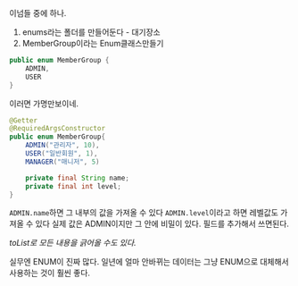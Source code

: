 이넘들 중에 하나.

1. enums라는 폴더를 만들어둔다 - 대기장소
2. MemberGroup이라는 Enum클래스만들기

```java
public enum MemberGroup {
	ADMIN,
	USER
}
```

이러면 가명만보이네. 

```java
@Getter
@RequiredArgsConstructor
public enum MemberGroup{
	ADMIN("관리자", 10),
	USER("일반회원", 1),
	MANAGER("매니저", 5)

	private final String name;
	private final int level;
}
```

`ADMIN.name`하면 그 내부의 값을 가져올 수 있다
`ADMIN.level`이라고 하면 레벨값도 가져올 수 있다
실제 값은 ADMIN이지만 그 안에 비밀이 있다.
필드를 추가해서 쓰면된다.

*toList로 모든 내용을 긁어올 수도 있다.*


실무엔 ENUM이 진짜 많다.
일년에 얼마 안바뀌는 데이터는 그냥 ENUM으로 대체해서 사용하는 것이 훨씬 좋다.
